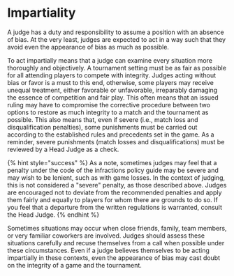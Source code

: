 # Impartiality

A judge has a duty and responsibility to assume a position with an absence of bias. At the very least, judges are expected to act in a way such that they avoid even the appearance of bias as much as possible.&#x20;

To act impartially means that a judge can examine every situation more thoroughly and objectively. A tournament setting must be as fair as possible for all attending players to compete with integrity. Judges acting without bias or favor is a must to this end, otherwise, some players may receive unequal treatment, either favorable or unfavorable, irreparably damaging the essence of competition and fair play. This often means that an issued ruling may have to compromise the corrective procedure between two options to restore as much integrity to a match and the tournament as possible. This also means that, even if severe (i.e., match loss and disqualification penalties), some punishments must be carried out according to the established rules and precedents set in the game. As a reminder, severe punishments (match losses and disqualifications) must be reviewed by a Head Judge as a check.

{% hint style="success" %}
As a note, sometimes judges may feel that a penalty under the code of the infractions policy guide may be severe and may wish to be lenient, such as with game losses. In the context of judging, this is not considered a "severe" penalty, as those described above. Judges are encouraged not to deviate from the recommended penalties and apply them fairly and equally to players for whom there are grounds to do so. If you feel that a departure from the written regulations is warranted, consult the Head Judge.
{% endhint %}

Sometimes situations may occur when close friends, family, team members, or very familiar coworkers are involved. Judges should assess these situations carefully and recuse themselves from a call when possible under these circumstances. Even if a judge believes themselves to be acting impartially in these contexts, even the appearance of bias may cast doubt on the integrity of a game and the tournament.&#x20;
